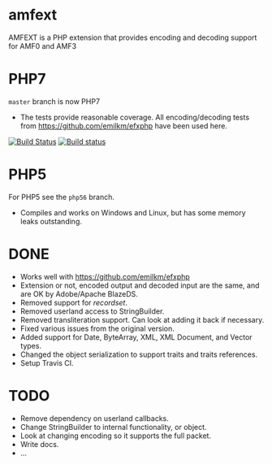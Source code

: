 amfext
======

AMFEXT is a PHP extension that provides encoding and decoding support for AMF0 and AMF3

# PHP7

`master` branch is now PHP7

* The tests provide reasonable coverage. All encoding/decoding tests from https://github.com/emilkm/efxphp have been used here.

[![Build Status](https://travis-ci.org/emilkm/amfext.svg?branch=master)](https://travis-ci.org/emilkm/amfext)
[![Build status](https://ci.appveyor.com/api/projects/status/om63glh4g24gi1p9/branch/master?svg=true)](https://ci.appveyor.com/project/emilkm/amfext/branch/master)

# PHP5

For PHP5 see the `php56` branch.

* Compiles and works on Windows and Linux, but has some memory leaks outstanding.

# DONE

* Works well with https://github.com/emilkm/efxphp
* Extension or not, encoded output and decoded input are the same, and are OK by Adobe/Apache BlazeDS.
* Removed support for _recordset_.
* Removed userland access to StringBuilder.
* Removed transliteration support. Can look at adding it back if necessary.
* Fixed various issues from the original version.
* Added support for Date, ByteArray, XML, XML Document, and Vector types.
* Changed the object serialization to support traits and traits references.
* Setup Travis CI.

# TODO

* Remove dependency on userland callbacks.
* Change StringBuilder to internal functionality, or object.
* Look at changing encoding so it supports the full packet.
* Write docs.
* ...



